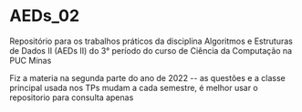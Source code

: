 # AEDs_02
Repositório para os trabalhos práticos da disciplina Algoritmos e Estruturas de Dados II (AEDs II) do 3° período do curso de Ciência da Computação na PUC Minas

Fiz a materia na segunda parte do ano de 2022 -- as questões e a classe principal usada nos TPs mudam a cada semestre, é melhor usar o repositorio para consulta apenas
